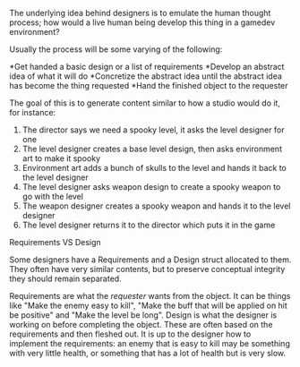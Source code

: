 The underlying idea behind designers is to emulate the human thought process; how would a live human being develop this thing in a gamedev environment?

Usually the process will be some varying of the following:

*Get handed a basic design or a list of requirements
*Develop an abstract idea of what it will do
*Concretize the abstract idea until the abstract idea has become the thing requested
*Hand the finished object to the requester

The goal of this is to generate content similar to how a studio would do it, for instance:

1. The director says we need a spooky level, it asks the level designer for one
2. The level designer creates a base level design, then asks environment art to make it spooky
3. Environment art adds a bunch of skulls to the level and hands it back to the level designer
4. The level designer asks weapon design to create a spooky weapon to go with the level
5. The weapon designer creates a spooky weapon and hands it to the level designer
6. The level designer returns it to the director which puts it in the game

Requirements VS Design

Some designers have a Requirements and a Design struct allocated to them. 
They often have very similar contents, but to preserve conceptual integrity they should remain separated.

Requirements are what the *requester* wants from the object. It can be things like "Make the enemy easy to kill", "Make the buff that will be applied on hit be positive"
and "Make the level be long".
Design is what the designer is working on before completing the object. These are often based on the requirements and then fleshed out. It is up to the designer how to 
implement the requirements: an enemy that is easy to kill may be something with very little health, or something that has a lot of health but is very slow.